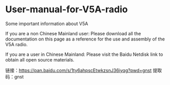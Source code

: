 # User-manual-for-V5A-radio
Some important information about V5A

If you are a non Chinese Mainland user:
Please download all the documentation on this page as a reference for the use and assembly of the V5A radio.


If you are a user in Chinese Mainland:
Please visit the Baidu Netdisk link to obtain all open source materials.

链接：https://pan.baidu.com/s/1ty6ahpscEtwkzsnJ36iyqg?pwd=gnst 
提取码：gnst 
